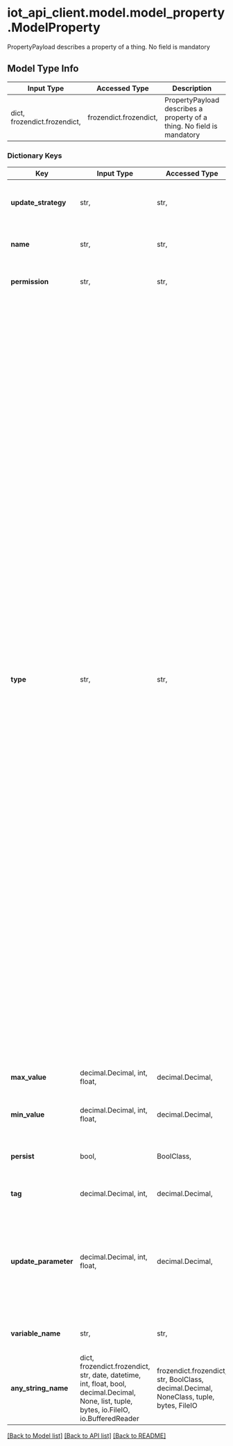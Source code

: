 # iot_api_client.model.model_property.ModelProperty

PropertyPayload describes a property of a thing. No field is mandatory

## Model Type Info
Input Type | Accessed Type | Description | Notes
------------ | ------------- | ------------- | -------------
dict, frozendict.frozendict,  | frozendict.frozendict,  | PropertyPayload describes a property of a thing. No field is mandatory | 

### Dictionary Keys
Key | Input Type | Accessed Type | Description | Notes
------------ | ------------- | ------------- | ------------- | -------------
**update_strategy** | str,  | str,  | The update strategy for the property value | must be one of ["ON_CHANGE", "TIMED", ] 
**name** | str,  | str,  | The friendly name of the property | 
**permission** | str,  | str,  | The permission of the property | must be one of ["READ_ONLY", "READ_WRITE", ] 
**type** | str,  | str,  | The type of the property | must be one of ["ANALOG", "CHARSTRING", "FLOAT", "INT", "LENGHT_C", "LENGHT_I", "LENGHT_M", "PERCENTAGE", "STATUS", "TEMPERATURE_C", "TEMPERATURE_F", "METER", "KILOGRAM", "GRAM", "SECOND", "AMPERE", "KELVIN", "CANDELA", "MOLE", "HERTZ", "RADIAN", "STERADIAN", "NEWTON", "PASCAL", "JOULE", "WATT", "COULOMB", "VOLT", "FARAD", "OHM", "SIEMENS", "WEBER", "TESLA", "HENRY", "DEGREES_CELSIUS", "LUMEN", "LUX", "BECQUEREL", "GRAY", "SIEVERT", "KATAL", "SQUARE_METER", "CUBIC_METER", "LITER", "METER_PER_SECOND", "METER_PER_SQUARE_SECOND", "CUBIC_METER_PER_SECOND", "LITER_PER_SECOND", "WATT_PER_SQUARE_METER", "CANDELA_PER_SQUARE_METER", "BIT", "BIT_PER_SECOND", "DEGREES_LATITUDE", "DEGREES_LONGITUDE", "PH_VALUE", "DECIBEL", "DECIBEL_1W", "BEL", "COUNT", "RATIO_DIV", "RATIO_MOD", "PERCENTAGE_RELATIVE_HUMIDITY", "PERCENTAGE_BATTERY_LEVEL", "SECONDS_BATTERY_LEVEL", "EVENT_RATE_SECOND", "EVENT_RATE_MINUTE", "HEART_RATE", "HEART_BEATS", "SIEMENS_PER_METER", "LOCATION", "COLOR_HSB", "COLOR_RGB", "GENERIC_COMPLEX_PROPERTY", "HOME_COLORED_LIGHT", "HOME_DIMMED_LIGHT", "HOME_LIGHT", "HOME_CONTACT_SENSOR", "HOME_MOTION_SENSOR", "HOME_SMART_PLUG", "HOME_TEMPERATURE", "HOME_TEMPERATURE_C", "HOME_TEMPERATURE_F", "HOME_SWITCH", "HOME_TELEVISION", "GOOGLE_HOME_COLORED_LIGHT", "GOOGLE_HOME_DIMMED_LIGHT", "GOOGLE_HOME_LIGHT", "GOOGLE_HOME_CONTACT_SENSOR", "GOOGLE_HOME_MOTION_SENSOR", "GOOGLE_HOME_SMART_PLUG", "GOOGLE_HOME_TEMPERATURE", "GOOGLE_HOME_TEMPERATURE_C", "GOOGLE_HOME_TEMPERATURE_F", "GOOGLE_HOME_SWITCH", "SMART_HOME_COLORED_LIGHT", "SMART_HOME_DIMMED_LIGHT", "SMART_HOME_LIGHT", "SMART_HOME_CONTACT_SENSOR", "SMART_HOME_MOTION_SENSOR", "SMART_HOME_SMART_PLUG", "SMART_HOME_TEMPERATURE", "SMART_HOME_TEMPERATURE_C", "SMART_HOME_TEMPERATURE_F", "SMART_HOME_SWITCH", "SMART_HOME_TELEVISION", "ENERGY", "FORCE", "TEMPERATURE", "POWER", "ELECTRIC_CURRENT", "ELECTRIC_POTENTIAL", "ELECTRICAL_RESISTANCE", "CAPACITANCE", "TIME", "FREQUENCY", "DATA_RATE", "ACCELERATION", "AREA", "LENGTH", "VELOCITY", "MASS", "VOLUME", "FLOW_RATE", "ANGLE", "ILLUMINANCE", "LUMINOUS_FLUX", "LUMINANCE", "LUMINOUS_INTENSITY", "LOGARITHMIC_QUANTITY", "PRESSURE", "INFORMATION_CONTENT", "SCHEDULE", ] 
**max_value** | decimal.Decimal, int, float,  | decimal.Decimal,  | Maximum value of this property | [optional] value must be a 64 bit float
**min_value** | decimal.Decimal, int, float,  | decimal.Decimal,  | Minimum value of this property | [optional] value must be a 64 bit float
**persist** | bool,  | BoolClass,  | If true, data will persist into a timeseries database | [optional] if omitted the server will use the default value of True
**tag** | decimal.Decimal, int,  | decimal.Decimal,  | The integer id of the property | [optional] value must be a 64 bit integer
**update_parameter** | decimal.Decimal, int, float,  | decimal.Decimal,  | The update frequency in seconds, or the amount of the property has to change in order to trigger an update | [optional] value must be a 64 bit float
**variable_name** | str,  | str,  | The  sketch variable name of the property | [optional] 
**any_string_name** | dict, frozendict.frozendict, str, date, datetime, int, float, bool, decimal.Decimal, None, list, tuple, bytes, io.FileIO, io.BufferedReader | frozendict.frozendict, str, BoolClass, decimal.Decimal, NoneClass, tuple, bytes, FileIO | any string name can be used but the value must be the correct type | [optional]

[[Back to Model list]](../../README.md#documentation-for-models) [[Back to API list]](../../README.md#documentation-for-api-endpoints) [[Back to README]](../../README.md)

